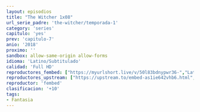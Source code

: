```yaml
---
layout: episodios
title: "The Witcher 1x08"
url_serie_padre: 'the-witcher/temporada-1'
category: 'series'
capitulo: 'yes'
prev: 'capitulo-7'
anio: '2018'
proximo: ''
sandbox: allow-same-origin allow-forms
idioma: 'Latino/Subtitulado'
calidad: 'Full HD'
reproductores_fembed: ["https://myurlshort.live/v/50l83bdnypwr36-","Latino","https://animekao.xyz/v/60x2dt0gex-dzqn","Latino","https://jplayer.club/v/721g7hg5p72gjdr","Latino","https://myurlshort.live/v/yze03tezzk72--7","Subtitulado","https://api.cuevana3.io/stream/index.php?file=ek5lbm9xYWNrS0xYMTZLa2xNbkdvY3ZTb3BtZng4TGp6ZFpobGFMUGtPUFgzSmFhbk1XTzVkblBtS1JnbEplb21KUm5ZSlRTMGViVTBxZGdsdEhPb3RqWGFHTnJrcGFqbU1LR2gzV3l3THVvd29aaVpNR21vNXlSb0tKbmhkZlUwTXlYb1hmSDFOZkpuV1JuYTVXVHJKeVVhR2x5MHREbTJNS25xNlBIbnViSjFaeVg","Subtitulado","https://jplayer.club/v/n-e18i2r4ke1633","Subtitulado"]
reproductores_upstream: ["https://upstream.to/embed-as1ie642vhb6.html","Latino","https://upstream.to/embed-jtj5ww14lu22.html","Subtitulado"]
reproductor: 'fembed'
clasificacion: '+10'
tags:
- Fantasia
---
```












